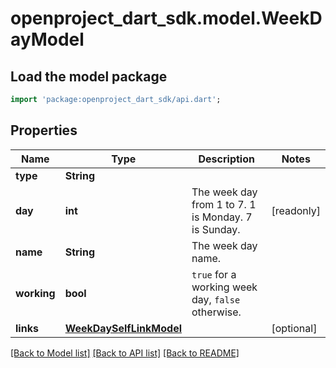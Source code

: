 # openproject_dart_sdk.model.WeekDayModel

## Load the model package
```dart
import 'package:openproject_dart_sdk/api.dart';
```

## Properties
Name | Type | Description | Notes
------------ | ------------- | ------------- | -------------
**type** | **String** |  | 
**day** | **int** | The week day from 1 to 7. 1 is Monday. 7 is Sunday. | [readonly] 
**name** | **String** | The week day name. | 
**working** | **bool** | `true` for a working week day, `false` otherwise. | 
**links** | [**WeekDaySelfLinkModel**](WeekDaySelfLinkModel.md) |  | [optional] 

[[Back to Model list]](../README.md#documentation-for-models) [[Back to API list]](../README.md#documentation-for-api-endpoints) [[Back to README]](../README.md)


